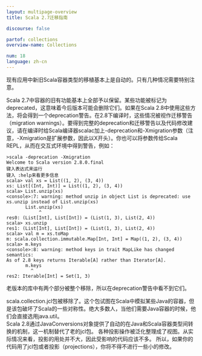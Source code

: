 ```yaml
---
layout: multipage-overview
title: Scala 2.7迁移指南

discourse: false

partof: collections
overview-name: Collections

num: 18
language: zh-cn
---
```



现有应用中新旧Scala容器类型的移植基本上是自动的。只有几种情况需要特别注意。

Scala 2.7中容器的旧有功能基本上全部予以保留。某些功能被标记为deprecated，这意味着今后版本可能会删除它们。如果在Scala 2.8中使用这些方法，将会得到一个deprecation警告。在2.8下编译时，这些情况被视作迁移警告（migration warnings）。要得到完整的deprecation和迁移警告以及代码修改建议，请在编译时给Scala编译器scalac加上-deprecation和-Xmigration参数（注意，-Xmigration是扩展参数，因此以X开头）。你也可以将参数传给Scala REPL，从而在交互式环境中得到警告，例如：

    >scala -deprecation -Xmigration
    Welcome to Scala version 2.8.0.final
    键入表达式来运行
    键入 :help来看更多信息
    scala> val xs = List((1, 2), (3, 4))
    xs: List[(Int, Int)] = List((1, 2), (3, 4))
    scala> List.unzip(xs)
    <console>:7: warning: method unzip in object List is deprecated: use xs.unzip instead of List.unzip(xs)
           List.unzip(xs)
                ^
    res0: (List[Int], List[Int]) = (List(1, 3), List(2, 4))
    scala> xs.unzip
    res1: (List[Int], List[Int]) = (List(1, 3), List(2, 4))
    scala> val m = xs.toMap
    m: scala.collection.immutable.Map[Int, Int] = Map((1, 2), (3, 4))
    scala> m.keys
    <console>:8: warning: method keys in trait MapLike has changed semantics:
    As of 2.8 keys returns Iterable[A] rather than Iterator[A].
           m.keys
             ^
    res2: Iterable[Int] = Set(1, 3)

老版本的库中有两个部分被整个移除，所以在deprecation警告中看不到它们。

scala.collection.jcl包被移除了。这个包试图在Scala中模拟某些Java的容器，但是该包破坏了Scala的一些对称性。绝大多数人，当他们需要Java容器的时候，他们会直接选用java.util。  
Scala 2.8通过JavaConversions对象提供了自动的在Java和Scala容器类型间转换的机制，这一机制替代了老的jcl包。
各种投影操作被泛化整理成了视图。从实际情况来看，投影的用处并不大，因此受影响的代码应该不多。
所以，如果你的代码用了jcl包或者投影（projections），你将不得不进行一些小的修改。
